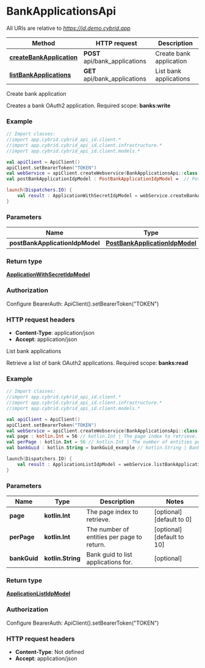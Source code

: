 # BankApplicationsApi

All URIs are relative to *https://id.demo.cybrid.app*

Method | HTTP request | Description
------------- | ------------- | -------------
[**createBankApplication**](BankApplicationsApi.md#createBankApplication) | **POST** api/bank_applications | Create bank application
[**listBankApplications**](BankApplicationsApi.md#listBankApplications) | **GET** api/bank_applications | List bank applications



Create bank application

Creates a bank OAuth2 application.  Required scope: **banks:write**

### Example
```kotlin
// Import classes:
//import app.cybrid.cybrid_api_id.client.*
//import app.cybrid.cybrid_api_id.client.infrastructure.*
//import app.cybrid.cybrid_api_id.client.models.*

val apiClient = ApiClient()
apiClient.setBearerToken("TOKEN")
val webService = apiClient.createWebservice(BankApplicationsApi::class.java)
val postBankApplicationIdpModel : PostBankApplicationIdpModel =  // PostBankApplicationIdpModel | 

launch(Dispatchers.IO) {
    val result : ApplicationWithSecretIdpModel = webService.createBankApplication(postBankApplicationIdpModel)
}
```

### Parameters

Name | Type | Description  | Notes
------------- | ------------- | ------------- | -------------
 **postBankApplicationIdpModel** | [**PostBankApplicationIdpModel**](PostBankApplicationIdpModel.md)|  |

### Return type

[**ApplicationWithSecretIdpModel**](ApplicationWithSecretIdpModel.md)

### Authorization


Configure BearerAuth:
    ApiClient().setBearerToken("TOKEN")

### HTTP request headers

 - **Content-Type**: application/json
 - **Accept**: application/json


List bank applications

Retrieve a list of bank OAuth2 applications.  Required scope: **banks:read**

### Example
```kotlin
// Import classes:
//import app.cybrid.cybrid_api_id.client.*
//import app.cybrid.cybrid_api_id.client.infrastructure.*
//import app.cybrid.cybrid_api_id.client.models.*

val apiClient = ApiClient()
apiClient.setBearerToken("TOKEN")
val webService = apiClient.createWebservice(BankApplicationsApi::class.java)
val page : kotlin.Int = 56 // kotlin.Int | The page index to retrieve.
val perPage : kotlin.Int = 56 // kotlin.Int | The number of entities per page to return.
val bankGuid : kotlin.String = bankGuid_example // kotlin.String | Bank guid to list applications for.

launch(Dispatchers.IO) {
    val result : ApplicationListIdpModel = webService.listBankApplications(page, perPage, bankGuid)
}
```

### Parameters

Name | Type | Description  | Notes
------------- | ------------- | ------------- | -------------
 **page** | **kotlin.Int**| The page index to retrieve. | [optional] [default to 0]
 **perPage** | **kotlin.Int**| The number of entities per page to return. | [optional] [default to 10]
 **bankGuid** | **kotlin.String**| Bank guid to list applications for. | [optional]

### Return type

[**ApplicationListIdpModel**](ApplicationListIdpModel.md)

### Authorization


Configure BearerAuth:
    ApiClient().setBearerToken("TOKEN")

### HTTP request headers

 - **Content-Type**: Not defined
 - **Accept**: application/json

